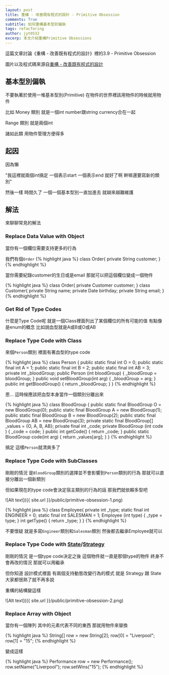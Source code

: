 ```yaml
---
layout: post
title: 重構 - 改善既有程式的設計 - Primitive Obsession
comments: True
subtitle: 如何重構基本型別偏執
tags: refacforing
author: jyt0532
excerp: 本文介紹重構Primitive Obsessions
---
```


這篇文章討論《重構 - 改善既有程式的設計》裡的3.9 - Primitive Obsession

圖片以及程式碼來源自[重構 - 改善既有程式的設計](https://www.tenlong.com.tw/products/9789861547534)


## 基本型別偏執

不要執著於使用一堆基本型別(Primitive) 在物件的世界裡該用物件的時候就用物件

比如 Money 類別 就是一個int number跟string currency合在一起

Range 類別 就是兩個int

諸如此類 用物件管理方便得多


## 起因 

因為懶

"我這裡就兩個int搞定 一個表示start 一個表示end 就好了啊 幹嘛還要寫新的類別"

然後一樣 時間久了 一個一個基本型別一直加進去 就越來越難維護

## 解法

來聊聊常見的解法

### Replace Data Value with Object

當你有一個欄位需要支持更多的行為


我們有個`Order`
{% highlight java %}
class Order{
  private String customer;
}
{% endhighlight %}

當你需要紀錄customer的生日或是email 那就可以把這個欄位變成一個物件


{% highlight java %}
class Order{
  private Customer customer;
}
class Customer{
  private String name;
  private Date birthday;
  private String email;
}
{% endhighlight %}

### Get Rid of Type Codes

什麼是Type Code呢 就是一個Class裡面列出了某個欄位的所有可能的值 有點像是enum的概念 比如說血型就是A或B或O或AB

### Replace Type Code with Class

來個`Person`類別 裡面有著血型的type code

{% highlight java %}
class Person {
  public static final int O = 0; 
  public static final int A = 1; 
  public static final int B = 2; 
  public static final int AB = 3;
  private int _bloodGroup;
  public Person (int bloodGroup) { 
    _bloodGroup = bloodGroup;
  }
  public void setBloodGroup(int arg) { 
    _bloodGroup = arg;
  }
  public int getBloodGroup() { 
    return _bloodGroup;
  } 
}
{% endhighlight %}

恩... 這時候應該把血型本身當作一個類別分離出來

{% highlight java %}
class BloodGroup {
  public static final BloodGroup O = new BloodGroup(0); 
  public static final BloodGroup A = new BloodGroup(1); 
  public static final BloodGroup B = new BloodGroup(2); 
  public static final BloodGroup AB = new BloodGroup(3); 
  private static final BloodGroup[] _values = {O, A, B, AB};
  private final int _code;
  private BloodGroup (int code ) { 
    _code = code;
  }
  public int getCode() { 
    return _code;
  }
  public static BloodGroup code(int arg) {
    return _values[arg]; 
  }
}
{% endhighlight %}

搞定 這樣`Person`就清爽多了

### Replace Type Code with SubClasses

剛剛的情況 是`BloodGroup`類別的選擇並不會影響到`Person`類別的行為 那就可以直接分離出一個新類別

但如果現在的type code會決定宿主類別的行為的話 那我們就依賴多型吧

![Alt text]({{ site.url }}/public/primitive-obsession-1.png)

{% highlight java %}
class Employee{
  private int _type;
  static final int ENGINEER = 0; 
  static final int SALESMAN = 1; 
  Employee (int type) { 
    _type = type;
  }
  int getType() { 
    return _type;
  }
}
{% endhighlight %}

不要懷疑 就是多寫`Engineer`類別和`Salesman`類別 然後都去繼承Employee就可以

### Replace Type Code with [State](/2017/05/30/state/)/[Strategy](/2017/04/07/strategy/)

剛剛的情況 是一個type code決定之後 這個物件就一直是那個type的物件 終身不會再改的情況 那就可以用繼承

但你知道 設計模式裡面 有兩個支持動態改變行為的模式 就是 Strategy 跟 State 大家都很熟了就不再多說

重構的結構變這樣

![Alt text]({{ site.url }}/public/primitive-obsession-2.png)

### Replace Array with Object

當你有一個陣列 其中的元素代表不同的東西 那就用物件來替換

{% highlight java %}
String[] row = new String[2];
row[0] = "Liverpool";
row[1] = "15";
{% endhighlight %}

變成這樣

{% highlight java %}
Performance row = new Performance();
row.setName("Liverpool");
row.setWins("15");
{% endhighlight %}

